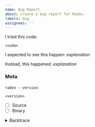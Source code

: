```yaml
---
name: Bug Report
about: Create a bug report for Radon.
labels: bug
assignees: ''
---
```

<!--
Thank you for filing a bug report! 🐛 Please provide a short summary of the bug,
along with any information you feel relevant to replicating the bug.
-->

I tried this code:

```radon
<code>
```

I expected to see this happen: *explanation*

Instead, this happened: *explanation*

### Meta
<!--
If you're using from source or a binary, please provide the following information.
-->

`radon --version`:
```
<version>
```
<!--
Put an x to check the box [ ] to [x]
-->
- [ ] Source
- [ ] Binary

<!--
Paste your exceptions from terminal.
-->
<details><summary>Backtrace</summary>
<p>

```
<backtrace>
```

</p>
</details>